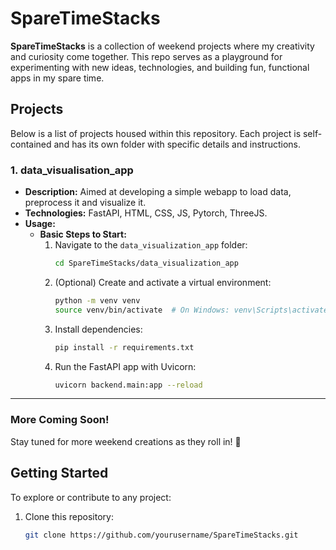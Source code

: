 # SpareTimeStacks

**SpareTimeStacks** is a collection of weekend projects where my creativity and curiosity come together. This repo serves as a playground for experimenting with new ideas, technologies, and building fun, functional apps in my spare time.

## Projects

Below is a list of projects housed within this repository. Each project is self-contained and has its own folder with specific details and instructions.

### 1. **data_visualisation_app**
- **Description:** Aimed at developing a simple webapp to load data, preprocess it and visualize it.
- **Technologies:** FastAPI, HTML, CSS, JS, Pytorch, ThreeJS.
- **Usage:**
  - **Basic Steps to Start:**
    1. Navigate to the `data_visualization_app` folder:
       ```bash
       cd SpareTimeStacks/data_visualization_app
       ```
    2. (Optional) Create and activate a virtual environment:
       ```bash
       python -m venv venv
       source venv/bin/activate  # On Windows: venv\Scripts\activate
       ```
    3. Install dependencies:
       ```bash
       pip install -r requirements.txt
       ```
    4. Run the FastAPI app with Uvicorn:
       ```bash
       uvicorn backend.main:app --reload

---

### More Coming Soon!
Stay tuned for more weekend creations as they roll in! 🚀

## Getting Started

To explore or contribute to any project:
1. Clone this repository:
   ```bash
   git clone https://github.com/yourusername/SpareTimeStacks.git
